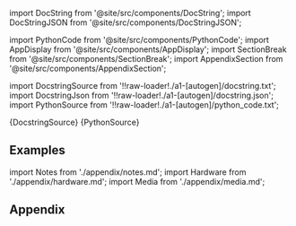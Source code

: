 
[//]: # (Custom component imports)

import DocString from '@site/src/components/DocString';
import DocStringJSON from '@site/src/components/DocStringJSON';

import PythonCode from '@site/src/components/PythonCode';
import AppDisplay from '@site/src/components/AppDisplay';
import SectionBreak from '@site/src/components/SectionBreak';
import AppendixSection from '@site/src/components/AppendixSection';

[//]: # (Docstring)

import DocstringSource from '!!raw-loader!./a1-[autogen]/docstring.txt';
import DocstringJson from '!!raw-loader!./a1-[autogen]/docstring.json';
import PythonSource from '!!raw-loader!./a1-[autogen]/python_code.txt';

<DocString>{DocstringSource}</DocString>
<DocStringJSON data={DocstringJson} />
<PythonCode GLink='VISUALIZERS/PLOTLY/BAR/BAR.py'>{PythonSource}</PythonCode>

<SectionBreak />

    

[//]: # (Examples)

## Examples

<AppDisplay 
  GLink='VISUALIZERS/PLOTLY/BAR'
  nodeLabel='BAR'>
</AppDisplay>

<SectionBreak />

    

[//]: # (Appendix)

import Notes from './appendix/notes.md';
import Hardware from './appendix/hardware.md';
import Media from './appendix/media.md';

## Appendix

<AppendixSection index={0} folderPath='nodes/VISUALIZERS/PLOTLY/BAR/appendix/'><Notes /></AppendixSection>
<AppendixSection index={1} folderPath='nodes/VISUALIZERS/PLOTLY/BAR/appendix/'><Hardware /></AppendixSection>
<AppendixSection index={2} folderPath='nodes/VISUALIZERS/PLOTLY/BAR/appendix/'><Media /></AppendixSection>


